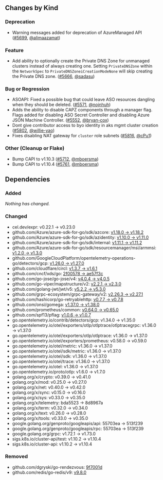 ## Changes by Kind

### Deprecation

- Warning messages added for deprecation of AzureManaged API ([#5699](https://github.com/kubernetes-sigs/cluster-api-provider-azure/pull/5699), [@alimaazamat](https://github.com/alimaazamat))

### Feature

- Add ability to optionally create the Private DNS Zone for unmanaged clusters instead of always creating one. Setting `PrivateDNSZone` within the `NetworkSpec` to `PrivateDNSZoneiCreationModeNone` will skip creating the Private DNS zone. ([#5666](https://github.com/kubernetes-sigs/cluster-api-provider-azure/pull/5666), [@sadasu](https://github.com/sadasu))

### Bug or Regression

- ASOAPI: Fixed a possible bug that could leave ASO resources dangling when they should be deleted. ([#5571](https://github.com/kubernetes-sigs/cluster-api-provider-azure/pull/5571), [@nojnhuh](https://github.com/nojnhuh))
- Adds the ability to disable CAPZ components through a manager flag. Flags added for disabling ASO Secret Controller and disabling Azure JSON Machine Controller. ([#5552](https://github.com/kubernetes-sigs/cluster-api-provider-azure/pull/5552), [@bryan-cox](https://github.com/bryan-cox))
- Dont give contributor access to byo identity in aks mgmt cluster creation ([#5802](https://github.com/kubernetes-sigs/cluster-api-provider-azure/pull/5802), [@willie-yao](https://github.com/willie-yao))
- Fixes disabling NAT gateway for `cluster` role subnets ([#5816](https://github.com/kubernetes-sigs/cluster-api-provider-azure/pull/5816), [@cPu1](https://github.com/cPu1))

### Other (Cleanup or Flake)

- Bump CAPI to v1.10.3 ([#5712](https://github.com/kubernetes-sigs/cluster-api-provider-azure/pull/5712), [@mboersma](https://github.com/mboersma))
- Bump CAPI to v1.10.4 ([#5761](https://github.com/kubernetes-sigs/cluster-api-provider-azure/pull/5761), [@mboersma](https://github.com/mboersma))

## Dependencies

### Added
_Nothing has changed._

### Changed
- cel.dev/expr: v0.22.1 → v0.23.0
- github.com/Azure/azure-sdk-for-go/sdk/azcore: [v1.18.0 → v1.18.2](https://github.com/Azure/azure-sdk-for-go/compare/sdk/azcore/v1.18.0...sdk/azcore/v1.18.2)
- github.com/Azure/azure-sdk-for-go/sdk/azidentity: [v1.10.0 → v1.11.0](https://github.com/Azure/azure-sdk-for-go/compare/sdk/azidentity/v1.10.0...sdk/azidentity/v1.11.0)
- github.com/Azure/azure-sdk-for-go/sdk/internal: [v1.11.1 → v1.11.2](https://github.com/Azure/azure-sdk-for-go/compare/sdk/internal/v1.11.1...sdk/internal/v1.11.2)
- github.com/Azure/azure-sdk-for-go/sdk/resourcemanager/msi/armmsi: [v1.2.0 → v1.3.0](https://github.com/Azure/azure-sdk-for-go/compare/sdk/resourcemanager/msi/armmsi/v1.2.0...sdk/resourcemanager/msi/armmsi/v1.3.0)
- github.com/GoogleCloudPlatform/opentelemetry-operations-go/detectors/gcp: [v1.26.0 → v1.27.0](https://github.com/GoogleCloudPlatform/opentelemetry-operations-go/compare/detectors/gcp/v1.26.0...detectors/gcp/v1.27.0)
- github.com/cloudflare/circl: [v1.3.7 → v1.6.1](https://github.com/cloudflare/circl/compare/v1.3.7...v1.6.1)
- github.com/cncf/xds/go: [2f00578 → ae57f3c](https://github.com/cncf/xds/compare/2f00578...ae57f3c)
- github.com/go-jose/go-jose/v4: [v4.0.4 → v4.0.5](https://github.com/go-jose/go-jose/compare/v4.0.4...v4.0.5)
- github.com/go-viper/mapstructure/v2: [v2.2.1 → v2.3.0](https://github.com/go-viper/mapstructure/compare/v2.2.1...v2.3.0)
- github.com/golang-jwt/jwt/v5: [v5.2.2 → v5.3.0](https://github.com/golang-jwt/jwt/compare/v5.2.2...v5.3.0)
- github.com/grpc-ecosystem/grpc-gateway/v2: [v2.26.3 → v2.27.1](https://github.com/grpc-ecosystem/grpc-gateway/compare/v2.26.3...v2.27.1)
- github.com/hashicorp/go-retryablehttp: [v0.7.7 → v0.7.8](https://github.com/hashicorp/go-retryablehttp/compare/v0.7.7...v0.7.8)
- github.com/onsi/gomega: [v1.37.0 → v1.38.0](https://github.com/onsi/gomega/compare/v1.37.0...v1.38.0)
- github.com/prometheus/common: [v0.64.0 → v0.65.0](https://github.com/prometheus/common/compare/v0.64.0...v0.65.0)
- github.com/spf13/pflag: [v1.0.6 → v1.0.7](https://github.com/spf13/pflag/compare/v1.0.6...v1.0.7)
- go.opentelemetry.io/contrib/detectors/gcp: v1.34.0 → v1.35.0
- go.opentelemetry.io/otel/exporters/otlp/otlptrace/otlptracegrpc: v1.36.0 → v1.37.0
- go.opentelemetry.io/otel/exporters/otlp/otlptrace: v1.36.0 → v1.37.0
- go.opentelemetry.io/otel/exporters/prometheus: v0.58.0 → v0.59.0
- go.opentelemetry.io/otel/metric: v1.36.0 → v1.37.0
- go.opentelemetry.io/otel/sdk/metric: v1.36.0 → v1.37.0
- go.opentelemetry.io/otel/sdk: v1.36.0 → v1.37.0
- go.opentelemetry.io/otel/trace: v1.36.0 → v1.37.0
- go.opentelemetry.io/otel: v1.36.0 → v1.37.0
- go.opentelemetry.io/proto/otlp: v1.6.0 → v1.7.0
- golang.org/x/crypto: v0.39.0 → v0.41.0
- golang.org/x/mod: v0.25.0 → v0.27.0
- golang.org/x/net: v0.40.0 → v0.42.0
- golang.org/x/sync: v0.15.0 → v0.16.0
- golang.org/x/sys: v0.33.0 → v0.35.0
- golang.org/x/telemetry: bda5523 → 8d8967a
- golang.org/x/term: v0.32.0 → v0.34.0
- golang.org/x/text: v0.26.0 → v0.28.0
- golang.org/x/tools: v0.33.0 → v0.35.0
- google.golang.org/genproto/googleapis/api: 55703ea → 513f239
- google.golang.org/genproto/googleapis/rpc: 55703ea → 513f239
- google.golang.org/grpc: v1.72.1 → v1.73.0
- sigs.k8s.io/cluster-api/test: v1.10.2 → v1.10.4
- sigs.k8s.io/cluster-api: v1.10.2 → v1.10.4

### Removed
- github.com/dgryski/go-rendezvous: [9f7001d](https://github.com/dgryski/go-rendezvous/tree/9f7001d)
- github.com/redis/go-redis/v9: [v9.8.0](https://github.com/redis/go-redis/tree/v9.8.0)
